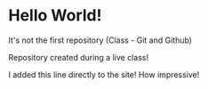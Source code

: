 # Hello World!
 It's not the first repository (Class - Git and Github) 

 Repository created during a live class!

 I added this line directly to the site! How impressive!
